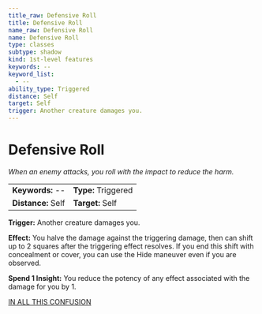 ```yaml
---
title_raw: Defensive Roll
title: Defensive Roll
name_raw: Defensive Roll
name: Defensive Roll
type: classes
subtype: shadow
kind: 1st-level features
keywords: --
keyword_list:
  - --
ability_type: Triggered
distance: Self
target: Self
trigger: Another creature damages you.
---
```


# Defensive Roll

*When an enemy attacks, you roll with the impact to reduce the harm.*

|                    |                     |
| :----------------- | :------------------ |
| **Keywords:** --   | **Type:** Triggered |
| **Distance:** Self | **Target:** Self    |

**Trigger:** Another creature damages you.

**Effect:** You halve the damage against the triggering damage, then can shift up to 2 squares after the triggering effect resolves. If you end this shift with concealment or cover, you can use the Hide maneuver even if you are observed.

**Spend 1 Insight:** You reduce the potency of any effect associated with the damage for you by 1.

[IN ALL THIS CONFUSION](./In%20All%20This%20Confusion.md)

